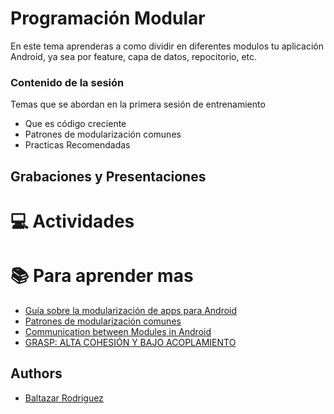 # Programación Modular
En este tema aprenderas a como dividir en diferentes modulos tu aplicación Android, ya sea por feature, capa de datos, repocitorio, etc.

### Contenido de la sesión

Temas que se abordan en la primera sesión de entrenamiento

- Que es código creciente
- Patrones de modularización comunes
- Practicas Recomendadas

## Grabaciones y Presentaciones

# :computer:  Actividades 

# :books: Para aprender mas
- [Guía sobre la modularización de apps para Android](https://developer.android.com/topic/modularization)
- [Patrones de modularización comunes](https://developer.android.com/topic/modularization/patterns?hl=es-419)
- [Communication between Modules in Android](https://towardsdev.com/communication-between-modules-in-android-erselan-khan-2c2ae5684024)
- [GRASP: ALTA COHESIÓN Y BAJO ACOPLAMIENTO](https://juan-garcia-carmona.blogspot.com/2012/09/grasp-alta-cohesion-y-bajo-acoplamiento.html)

## Authors

- [Baltazar Rodriguez](https://github.com/baltazarwz)

